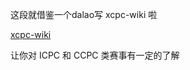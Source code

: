 这段就借鉴一个dalao写 xcpc-wiki 啦

[xcpc-wiki](https://nullresot.github.io/xcpc-wiki/)

让你对 ICPC 和 CCPC 类赛事有一定的了解

